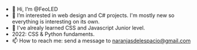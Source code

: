 - 👋 Hi, I’m @FeoLED
- 👀 I’m interested in web design and C# projects. I'm mostly new so everything is interesting on its own. 
- 🌱 I've alrealy learned CSS and Javascript Junior level. 
- 2022: CSS & Python fundaments.
- 📫 How to reach me: send a message to naranjasdelespacio@gmail.com

<!---
FeoLED/FeoLED is a ✨ special ✨ repository because its `README.md` (this file) appears on your GitHub profile.
You can click the Preview link to take a look at your changes.
--->
